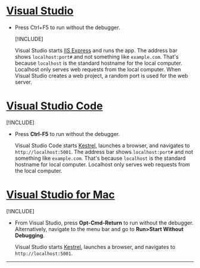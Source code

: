# [Visual Studio](#tab/visual-studio)

* Press Ctrl+F5 to run without the debugger.

  [!INCLUDE[](~/includes/trustCertVS.md)]

  Visual Studio starts [IIS Express](/iis/extensions/introduction-to-iis-express/iis-express-overview) and runs the app. The address bar shows `localhost:port#` and not something like `example.com`. That's because `localhost` is the standard hostname for the local computer. Localhost only serves web requests from the local computer. When Visual Studio creates a web project, a random port is used for the web server.
 
# [Visual Studio Code](#tab/visual-studio-code)

  [!INCLUDE[](~/includes/trustCertVSC.md)]

* Press **Ctrl-F5** to run without the debugger.

  Visual Studio Code starts [Kestrel](xref:fundamentals/servers/kestrel), launches a browser, and navigates to `http://localhost:5001`. The address bar shows `localhost:port#` and not something like `example.com`. That's because `localhost` is the standard hostname for  local computer. Localhost only serves web requests from the local computer.

  
# [Visual Studio for Mac](#tab/visual-studio-mac)

  [!INCLUDE[](~/includes/trustCertMac.md)]

* From Visual Studio, press **Opt-Cmd-Return** to run without the debugger. Alternatively, navigate to the menu bar and go to **Run>Start Without Debugging**.

  Visual Studio starts [Kestrel](xref:fundamentals/servers/kestrel), launches a browser, and navigates to `http://localhost:5001`.

<!-- End of VS tabs -->

---